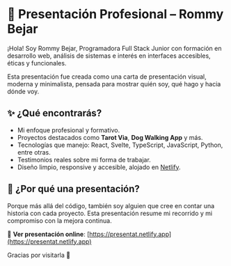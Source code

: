# 🌟 Presentación Profesional – Rommy Bejar

¡Hola! Soy Rommy Bejar, Programadora Full Stack Junior con formación en desarrollo web, análisis de sistemas e interés en interfaces accesibles, éticas y funcionales.

Esta presentación fue creada como una carta de presentación visual, moderna y minimalista, pensada para mostrar quién soy, qué hago y hacia dónde voy.

## ✨ ¿Qué encontrarás?

- Mi enfoque profesional y formativo.
- Proyectos destacados como **Tarot Via**, **Dog Walking App** y más.
- Tecnologías que manejo: React, Svelte, TypeScript, JavaScript, Python, entre otras.
- Testimonios reales sobre mi forma de trabajar.
- Diseño limpio, responsive y accesible, alojado en [Netlify](https://presentat.netlify.app/).

## 🚀 ¿Por qué una presentación?

Porque más allá del código, también soy alguien que cree en contar una historia con cada proyecto. Esta presentación resume mi recorrido y mi compromiso con la mejora continua.

🔗 **Ver presentación online**: [https://presentat.netlify.app](https://presentat.netlify.app)

Gracias por visitarla 💛
